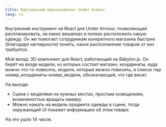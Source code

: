 ```yaml
---
title: Виртуальный мерчандайзинг Under Armour
lang: ru
---
```


Внутренний инструмент на React для Under Armour, позволяющий распланировать, на каких вешалках и полках расположить какую одежду.
Он же помогает сотрудникам конкретного магазина быстрее (благодаря наглядности) понять, какое расположение товаров от них требуется.

Мой вклад: 3D компонент для React, работающий на Babylon.js.
Он берёт на входе модели, из которых состоит магазин, координаты, куда можно что-то повесить, модели, которые можно повесить,
и список пар номер_координаты-номер_модели, обозначающий, что где висит.

На выходе:

- Сцена с моделями на нужных местах, простым освещением, возможностью вращать камеру.
- Можно нажать на модель предмета одежды в сцене, тогда окружающий UI покажет информацию об этом товаре.

На это ушло 14 часов.
